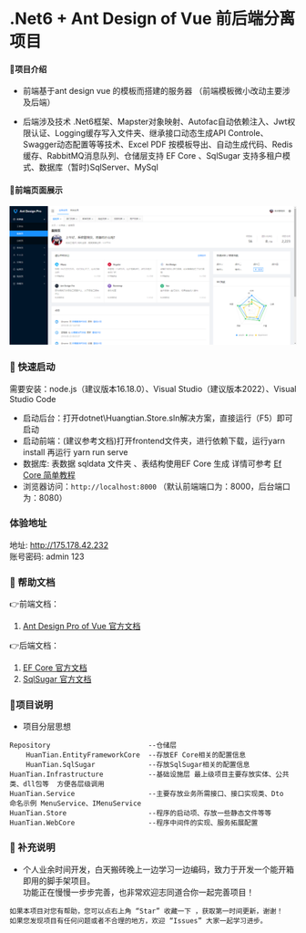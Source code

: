 # .Net6 + Ant Design of Vue 前后端分离项目

#### 🎁项目介绍
* 前端基于ant design vue 的模板而搭建的服务器 （前端模板微小改动主要涉及后端）

* 后端涉及技术 .Net6框架、Mapster对象映射、Autofac自动依赖注入、Jwt权限认证、Logging缓存写入文件夹、继承接口动态生成API Controle、Swagger动态配置等等技术、Excel PDF 按模板导出、自动生成代码、Redis缓存、RabbitMQ消息队列、仓储层支持 EF Core 、SqlSugar 支持多租户模式、数据库（暂时)SqlServer、MySql

#### 👀前端页面展示

![首页展示](image2.png)

### 🍄 快速启动

需要安装：node.js（建议版本16.18.0）、Visual Studio（建议版本2022）、Visual Studio Code

* 启动后台：打开dotnet\Huangtian.Store.sln解决方案，直接运行（F5）即可启动
* 启动前端：(建议参考文档)打开frontend文件夹，进行依赖下载，运行yarn install 再运行 yarn run serve
* 数据库: 表数据 sqldata 文件夹 、表结构使用EF Core 生成 详情可参考 [Ef Core 简单教程](https://gitee.com/wanglei6688/wanglei/blob/master/dotnet/HuanTian.Store/README.md)
* 浏览器访问：`http://localhost:8000` （默认前端端口为：8000，后台端口为：8080）
### 体验地址
地址:      http://175.178.42.232    
账号密码:  admin 123
### 📖 帮助文档
👉前端文档：
1. [Ant Design Pro of Vue 官方文档](https://pro.antdv.com/docs/getting-started)

👉后端文档：
1. [EF Core  官方文档](https://learn.microsoft.com/zh-cn/ef/core/get-started/overview/first-app?tabs=netcore-cli)
2. [SqlSugar 官方文档](https://www.donet5.com/Home/Doc)

### 🍁项目说明
* 项目分层思想
```
Repository                        --仓储层
    HuanTian.EntityFrameworkCore  --存放EF Core相关的配置信息
    HuanTian.SqlSugar             --存放SqlSugar相关的配置信息
HuanTian.Infrastructure           --基础设施层 最上级项目主要存放实体、公共类、dll包等  方便各层级调用
HuanTian.Service                  --主要存放业务所需接口、接口实现类、Dto  命名示例 MenuService、IMenuService
HuanTian.Store                    --程序的启动项、存放一些静态文件等等   
HuanTian.WebCore                  --程序中间件的实现、服务拓展配置
```
### 🍖 补充说明

* 个人业余时间开发，白天搬砖晚上一边学习一边编码，致力于开发一个能开箱即用的脚手架项目。  
功能正在慢慢一步步完善，也非常欢迎志同道合你一起完善项目！


```
如果本项目对您有帮助，您可以点右上角 “Star” 收藏一下 ，获取第一时间更新，谢谢！
如果您发现项目有任何问题或者不合理的地方，欢迎 “Issues” 大家一起学习进步。
```